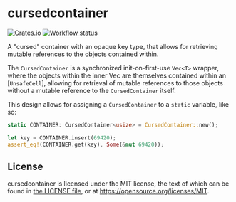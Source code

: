# cursedcontainer

[![Crates.io](https://img.shields.io/crates/v/cursedcontainer.svg)](https://crates.io/crates/cursedcontainer)
[![Workflow status](https://github.com/u1f408/cursedcontainer/actions/workflows/test.yml/badge.svg)](https://github.com/u1f408/cursedcontainer/actions/workflows/test.yml)

A "cursed" container with an opaque key type, that allows for retrieving mutable references to
the objects contained within.

The `CursedContainer` is a synchronized init-on-first-use `Vec<T>` wrapper, where the objects
within the inner Vec are themselves contained within an [`UnsafeCell`], allowing for retrieval
of mutable references to those objects without a mutable reference to the `CursedContainer`
itself.

This design allows for assigning a `CursedContainer` to a `static` variable, like so:

```rust
static CONTAINER: CursedContainer<usize> = CursedContainer::new();

let key = CONTAINER.insert(69420);
assert_eq!(CONTAINER.get(key), Some(&mut 69420));
```

## License

cursedcontainer is licensed under the MIT license,
the text of which can be found in [the LICENSE file](LICENSE),
or at <https://opensource.org/licenses/MIT>.
